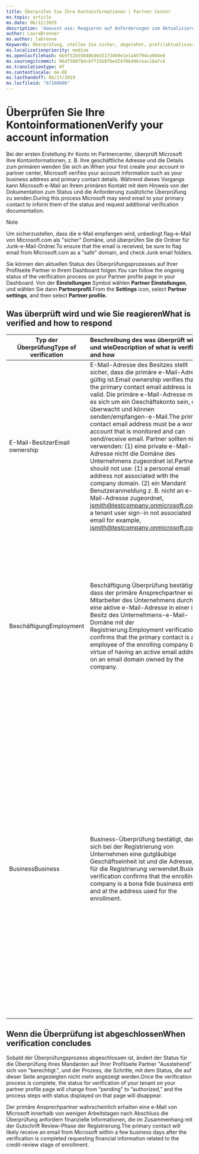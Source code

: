 ```yaml
---
title: Überprüfen Sie Ihre Kontoinformationen | Partner Center
ms.topic: article
ms.date: 06/12/2019
description: 'Gewusst wie: Reagieren auf Anforderungen zum Aktualisieren von Überprüfung von Microsoft'
author: LauraBrenner
ms.author: labrenne
Keywords: Überprüfung, stellen Sie sicher, abgelehnt, profilaktualisierung partner
ms.localizationpriority: medium
ms.openlocfilehash: 6b9f52b55048bd6d3173469e1e1a45f94ca004e6
ms.sourcegitcommit: 06df500f8dcbff15b87bed2470bd46ceac18afc6
ms.translationtype: HT
ms.contentlocale: de-DE
ms.lasthandoff: 06/17/2019
ms.locfileid: "67160606"
---
```

# <a name="verify-your-account-information"></a><span data-ttu-id="495d5-104">Überprüfen Sie Ihre Kontoinformationen</span><span class="sxs-lookup"><span data-stu-id="495d5-104">Verify your account information</span></span>

<span data-ttu-id="495d5-105">Bei der ersten Erstellung Ihr Konto im Partnercenter, überprüft Microsoft Ihre Kontoinformationen, z. B. Ihre geschäftliche Adresse und die Details zum primären wenden Sie sich an.</span><span class="sxs-lookup"><span data-stu-id="495d5-105">When your first create your account in partner center, Microsoft verifies your account information such as your business address and primary contact details.</span></span> <span data-ttu-id="495d5-106">Während dieses Vorgangs kann Microsoft-e-Mail an Ihrem primären Kontakt mit dem Hinweis von der Dokumentation zum Status und die Anforderung zusätzliche Überprüfung zu senden.</span><span class="sxs-lookup"><span data-stu-id="495d5-106">During this process Microsoft may send email to your primary contact to inform them of the status and request additional verification documentation.</span></span> 

>[!Note]
><span data-ttu-id="495d5-107">Um sicherzustellen, dass die e-Mail empfangen wird, unbedingt flag-e-Mail von Microsoft.com als "sicher" Domäne, und überprüfen Sie die Ordner für Junk-e-Mail-Ordner.</span><span class="sxs-lookup"><span data-stu-id="495d5-107">To ensure that the email is received, be sure to flag email from Microsoft.com as a "safe" domain, and check Junk email folders.</span></span>

<span data-ttu-id="495d5-108">Sie können den aktuellen Status des Überprüfungsprozesses auf Ihrer Profilseite Partner in Ihrem Dashboard folgen.</span><span class="sxs-lookup"><span data-stu-id="495d5-108">You can follow the ongoing status of the verification process on your Partner profile page in your Dashboard.</span></span> <span data-ttu-id="495d5-109">Von der **Einstellungen** Symbol wählen **Partner Einstellungen**, und wählen Sie dann **Partnerprofil.**</span><span class="sxs-lookup"><span data-stu-id="495d5-109">From the **Settings** icon, select **Partner settings**, and then select **Partner profile.**</span></span>

## <a name="what-is-verified-and-how-to-respond"></a><span data-ttu-id="495d5-110">Was überprüft wird und wie Sie reagieren</span><span class="sxs-lookup"><span data-stu-id="495d5-110">What is verified and how to respond</span></span>

|<span data-ttu-id="495d5-111">**Typ der Überprüfung**</span><span class="sxs-lookup"><span data-stu-id="495d5-111">**Type of verification**</span></span>   |<span data-ttu-id="495d5-112">**Beschreibung des was überprüft wird und wie**</span><span class="sxs-lookup"><span data-stu-id="495d5-112">**Description of what is verified and how**</span></span>   |<span data-ttu-id="495d5-113">**Erläutert, wie bei abgelehnt**</span><span class="sxs-lookup"><span data-stu-id="495d5-113">**What to do if rejected**</span></span>   |
|----------------------------|:-----------------------------------|:--------------------------------------|
|<span data-ttu-id="495d5-114">E-Mail-Besitzer</span><span class="sxs-lookup"><span data-stu-id="495d5-114">Email ownership</span></span>   |<span data-ttu-id="495d5-115">E-Mail-Adresse des Besitzes stellt sicher, dass die primäre e-Mail-Adresse gültig ist.</span><span class="sxs-lookup"><span data-stu-id="495d5-115">Email ownership verifies that the primary contact email address is valid.</span></span>  <span data-ttu-id="495d5-116">Die primäre e-Mail-Adresse muss es sich um ein Geschäftskonto sein, die überwacht und können senden/empfangen-e-Mail.</span><span class="sxs-lookup"><span data-stu-id="495d5-116">The primary contact email address must be a work account that is monitored and can send/receive email.</span></span>  <span data-ttu-id="495d5-117">Partner sollten nicht verwenden: (1) eine private e-Mail-Adresse nicht die Domäne des Unternehmens zugeordnet ist.</span><span class="sxs-lookup"><span data-stu-id="495d5-117">Partners should not use: (1) a personal email address not associated with the company domain.</span></span> <span data-ttu-id="495d5-118">(2) ein Mandant Benutzeranmeldung z. B. nicht an e-Mail-Adresse zugeordnet, jsmith@testcompany.onmicrosoft.com</span><span class="sxs-lookup"><span data-stu-id="495d5-118">(2) a tenant user sign-in not associated to email for example, jsmith@testcompany.onmicrosoft.com</span></span>   |<span data-ttu-id="495d5-119">Wenn Sie innerhalb eines Geschäftstags keine Überprüfung die e-Mail-Besitzer erhalten, klicken Sie auf den Link auf der Seite Profil Partner, um die Nachricht erneut senden, oder kontaktieren Sie den Support zu erhalten.</span><span class="sxs-lookup"><span data-stu-id="495d5-119">If you don’t receive the email ownership verification message within one business day, click the link on the Partner profile page to have the message resent, or contact Support.</span></span>|
|<span data-ttu-id="495d5-120">Beschäftigung</span><span class="sxs-lookup"><span data-stu-id="495d5-120">Employment</span></span> |<span data-ttu-id="495d5-121">Beschäftigung Überprüfung bestätigt, dass der primäre Ansprechpartner ein Mitarbeiter des Unternehmens durch eine aktive e-Mail-Adresse in einer im Besitz des Unternehmens-e-Mail-Domäne mit der Registrierung.</span><span class="sxs-lookup"><span data-stu-id="495d5-121">Employment verification confirms that the primary contact is an employee of the enrolling company by virtue of having an active email address on an email domain owned by the company.</span></span>|<span data-ttu-id="495d5-122">Wenn Beschäftigung Überprüfung abgelehnt wird, kann der primäre Ansprechpartner bereitzustellen, Dokumentation oder in einer Onlinequelle an, die bestätigt, dass es sich bei den Kontakt-e-Mail-Domäne ist, die den Besitz des Arbeitgebers.</span><span class="sxs-lookup"><span data-stu-id="495d5-122">If employment verification is rejected, the primary contact can provide documentation or an online source confirming that the contact’s email domain is under the ownership of their employer.</span></span>|
|<span data-ttu-id="495d5-123">Business</span><span class="sxs-lookup"><span data-stu-id="495d5-123">Business</span></span>   |<span data-ttu-id="495d5-124">Business-Überprüfung bestätigt, dass es sich bei der Registrierung von Unternehmen eine gutgläubige Geschäftseinheit ist und die Adresse, die für die Registrierung verwendet.</span><span class="sxs-lookup"><span data-stu-id="495d5-124">Business verification confirms that the enrolling company is a bona fide business entity and at the address used for the enrollment.</span></span>|<span data-ttu-id="495d5-125">Wenn der Business-Überprüfung ein Fehler auftritt, werden der primäre Ansprechpartner aufgefordert, offizielle Dokumentation (z. B. eine Business-Registrierung oder registrierungszertifikat steuern oder Receipt) Geben Sie Land oder die Gemeinde bestätigt, dass das Unternehmen des Unternehmens Geschäftsaktivitäten unter diesem Entitätsnamen berechtigt und befindet sich die Adresse.</span><span class="sxs-lookup"><span data-stu-id="495d5-125">If business verification fails, the primary contact will be asked to provide official documentation (such as a business registration or tax registration certificate or receipt)from the company’s home country or municipality confirming that the company is authorized to do business under that entity name and is located at the enrollment address.</span></span>|

## <a name="when-verification-concludes"></a><span data-ttu-id="495d5-126">Wenn die Überprüfung ist abgeschlossen</span><span class="sxs-lookup"><span data-stu-id="495d5-126">When verification concludes</span></span>

<span data-ttu-id="495d5-127">Sobald der Überprüfungsprozess abgeschlossen ist, ändert der Status für die Überprüfung Ihres Mandanten auf Ihrer Profilseite Partner "Ausstehend" sich von "berechtigt.", und der Prozess, die Schritte, mit dem Status, die auf dieser Seite angezeigten nicht mehr angezeigt werden.</span><span class="sxs-lookup"><span data-stu-id="495d5-127">Once the verification process is complete, the status for verification of your tenant on your partner profile page will change from “pending” to “authorized,” and the process steps with status displayed on that page will disappear.</span></span>

<span data-ttu-id="495d5-128">Der primäre Ansprechpartner wahrscheinlich erhalten eine e-Mail von Microsoft innerhalb von wenigen Arbeitstagen nach Abschluss die Überprüfung anfordern finanzielle Informationen, die im Zusammenhang mit der Gutschrift Review-Phase der Registrierung.</span><span class="sxs-lookup"><span data-stu-id="495d5-128">The primary contact will likely receive an email from Microsoft within a few business days after the verification is completed requesting financial information related to the credit-review stage of enrollment.</span></span>